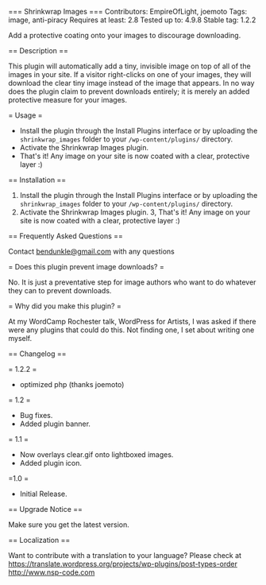 === Shrinkwrap Images  ===
Contributors: EmpireOfLight, joemoto
Tags: image, anti-piracy
Requires at least: 2.8
Tested up to: 4.9.8
Stable tag: 1.2.2


Add a protective coating onto your images to discourage downloading. 

== Description ==

This plugin will automatically add a tiny, invisible image on top of all of the images in your site. If a visitor right-clicks on one of your images, they will download the clear tiny image instead of the image that appears.
In no way does the plugin claim to prevent downloads entirely; it is merely an added protective measure for your images.

= Usage =


* Install the plugin through the Install Plugins interface or by uploading the `shrinkwrap_images` folder to your `/wp-content/plugins/` directory.
* Activate the Shrinkwrap Images plugin.
* That's it! Any image on your site is now coated with a clear, protective layer :)


== Installation ==

1. Install the plugin through the Install Plugins interface or by uploading the `shrinkwrap_images` folder to your `/wp-content/plugins/` directory.
2. Activate the Shrinkwrap Images plugin.
3, That's it! Any image on your site is now coated with a clear, protective layer :)


== Frequently Asked Questions  ==

Contact bendunkle@gmail.com with any questions

= Does this plugin prevent image downloads? =

No. It is just a preventative step for image authors who want to do whatever they can to prevent downloads.

= Why did you make this plugin? =

At my WordCamp Rochester talk, WordPress for Artists, I was asked if there were any plugins that could do this. Not finding one, I set about writing one myself.
 
 == Changelog ==

= 1.2.2 =
* optimized php (thanks joemoto)

= 1.2 =
* Bug fixes.
* Added plugin banner.

= 1.1 =
* Now overlays clear.gif onto lightboxed images.
* Added plugin icon.

=1.0 =
* Initial Release.
 
 
== Upgrade Notice ==

Make sure you get the latest version.

== Localization ==

Want to contribute with a translation to your language? Please check at https://translate.wordpress.org/projects/wp-plugins/post-types-order
http://www.nsp-code.com
